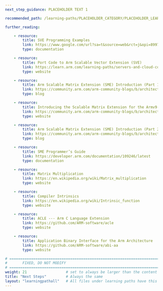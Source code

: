 ```yaml
---
next_step_guidance: PLACEHOLDER TEXT 1

recommended_path: /learning-paths/PLACEHOLDER_CATEGORY/PLACEHOLDER_LEARNING_PATH/

further_reading:

    - resource:
        title: SVE Programming Examples
        link: https://www.google.com/url?sa=t&source=web&rct=j&opi=89978449&url=https://developer.arm.com/documentation/dai0548/latest/&ved=2ahUKEwisi76m-f2GAxUDSKQEHfyWClAQFnoECA4QAQ&usg=AOvVaw1YPQ-aQsHmumnZykaFxM0b
        type: documentation

    - resource:
        title: Port Code to Arm Scalable Vector Extension (SVE)
        link: https://learn.arm.com/learning-paths/servers-and-cloud-computing/sve
        type: website

    - resource:
        title: Arm Scalable Matrix Extension (SME) Introduction (Part 1)
        link: https://community.arm.com/arm-community-blogs/b/architectures-and-processors-blog/posts/arm-scalable-matrix-extension-introduction
        type: blog

    - resource:
        title: Introducing the Scalable Matrix Extension for the Armv9-A Architecture
        link: https://community.arm.com/arm-community-blogs/b/architectures-and-processors-blog/posts/scalable-matrix-extension-armv9-a-architecture
        type: website

    - resource:
        title: Arm Scalable Matrix Extension (SME) Introduction (Part 2)
        link: https://community.arm.com/arm-community-blogs/b/architectures-and-processors-blog/posts/arm-scalable-matrix-extension-introduction-p2
        type: blog

    - resource:
        title: SME Programmer’s Guide
        link: https://developer.arm.com/documentation/109246/latest
        type: documentation

    - resource:
        title: Matrix Multiplication
        link: https://en.wikipedia.org/wiki/Matrix_multiplication
        type: website

    - resource:
        title: Compiler Intrinsics
        link: https://en.wikipedia.org/wiki/Intrinsic_function
        type: website

    - resource:
        title: ACLE --- Arm C Language Extension
        link: https://github.com/ARM-software/acle
        type: website

    - resource:
        title: Application Binary Interface for the Arm Architecture
        link: https://github.com/ARM-software/abi-aa
        type: website

# ================================================================================
#       FIXED, DO NOT MODIFY
# ================================================================================
weight: 21                  # set to always be larger than the content in this path, and one more than 'review'
title: "Next Steps"         # Always the same
layout: "learningpathall"   # All files under learning paths have this same wrapper
---
```

